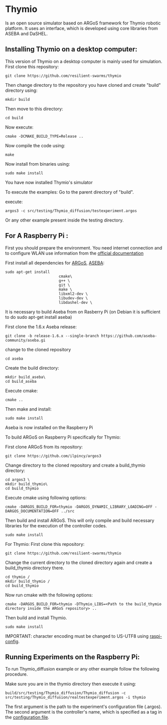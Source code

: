 # Thymio

Is an open source simulator based on ARGoS framework for Thymio robotic platform. It uses an interface, which is developed using core libraries from ASEBA and DaSHEL.

## Installing Thymio on a desktop computer:
This version of Thymio on a desktop computer is mainly used for simulation.
First clone this repository:

	git clone https://github.com/resilient-swarms/thymio

Then change directory to the repository you have cloned and create "build" directory using:

    mkdir build
    
Then move to this directory:

    cd build
    
Now execute:

    cmake -DCMAKE_BUILD_TYPE=Release ..
    
Now compile the code using:

    make
    
Now install from binaries using:

    sudo make install
    
You have now installed Thymio's simulator

To execute the examples:
Go to the parent directory of "build".

execute:

    argos3 -c src/testing/Thymio_diffusion/testexperiment.argos

Or any other example present inside the testing directory.

## For A Raspberry Pi :
First you should prepare the environment. You need internet connection and to configure WLAN use information from the [official documentation](https://www.raspberrypi.org/documentation/configuration/wireless/wireless-cli.md)

First install all dependencies for [ARGoS](https://github.com/ilpincy/argos3), [ASEBA](https://github.com/aseba-community/aseba):

	sudo apt-get install
                            cmake\
                            g++ \
                            git \
                            make \
                            libxml2-dev \
                            libudev-dev \
                            libdashel-dev \

It is necessary to build Aseba from on Rasberry Pi (on Debian it is sufficient to do sudo apt-get install aseba)

First clone the 1.6.x Aseba release:

	git clone -b release-1.6.x --single-branch https://github.com/aseba-community/aseba.gi

change to the cloned repository

	cd aseba

Create the build directory:

	mkdir build_aseba\
	cd build_aseba

Execute cmake:

	cmake ..

Then make and install:

	sudo make install

Aseba is now installed on the Raspberry Pi



To build ARGoS on Raspberry Pi specifically for Thymio:

First clone ARGoS from its repository:

	git clone https://github.com/ilpincy/argos3

Change directory to the cloned repository and create a build_thymio directory:

	cd argos3 \
	mkdir build_thymio\
	cd build_thymio

Execute cmake using following options:

	cmake -DARGOS_BUILD_FOR=thymio -DARGOS_DYNAMIC_LIBRARY_LOADING=OFF -DARGOS_DOCUMENTATION=OFF ../src 

Then build and install ARGoS. This will only compile and build necessary libraries for the execution of the controller codes.

	sudo make install


For Thymio:
First clone this repository:

	git clone https://github.com/resilient-swarms/thymio

Change the current directory to the cloned directory again and create a build_thymio directory there.

	cd thymio /
	mkdir build_thymio /
	cd build_thymio

Now run cmake with the following options:

	cmake -DARGOS_BUILD_FOR=thymio -DThymio_LIBS=<Path to the build_thymio directory inside the ARGoS repository> ..

Then build and install Thymio.

	sudo make install

IMPORTANT: character encoding must be changed to US-UTF8 using [raspi-config](https://www.raspberrypi.org/documentation/configuration/raspi-config.md).

## Running Experiments on the Raspberry Pi:

To run Thymio_diffusion example or any other example follow the following procedure.

Make sure you are in the thymio directory then execute it using:

    build/src/testing/Thymio_diffusion/Thymio_diffusion -c src/testing/Thymio_diffusion/realtestexperiment.argos -i thymio

The first argument is the path to the experiment's configuration file (.argos). The second argument is the controller's name, which is specified as a tag in the [configuration file](https://github.com/daneshtarapore/Thymio/src/testing/Thymio_diffusion/realtestexperiment.argos#L19).

